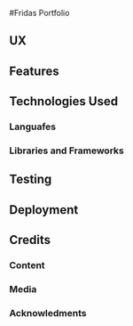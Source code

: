 #Fridas Portfolio

## UX
## Features
## Technologies Used
### Languafes
### Libraries and Frameworks
## Testing
## Deployment
## Credits
### Content
### Media

### Acknowledments
